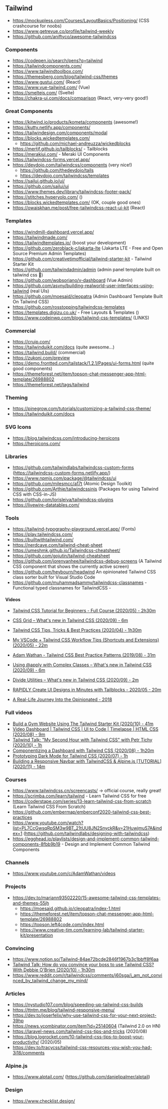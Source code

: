 ## Tailwind


- https://mockupless.com/Courses/LayoutBasics/Positioning/ (CSS crashcourse for noobs)
- https://www.getrevue.co/profile/tailwind-weekly
- https://github.com/aniftyco/awesome-tailwindcss

### Components
  - https://codepen.io/search/pens?q=tailwind
  - https://tailwindcomponents.com/
  - https://www.tailwindtoolbox.com/
  - https://themesberg.com/blog/tailwind-css/themes
  - https://www.gustui.com/ (React)
  - https://www.vue-tailwind.com/ (Vue)
  - https://smeltejs.com/ (Svelte)
  - https://chakra-ui.com/docs/comparison (React, very-very good!)



### Great Components
  - https://kitwind.io/products/kometa/components (awesome!)
  - https://kutty.netlify.app/components/
  - https://tailwindesign.com/components/modal
  - https://blocks.wickedtemplates.com/
    - https://github.com/michael-andreuzza/wickedblocks
  - https://mertjf.github.io/tailblocks/ - Tailblocks
  - https://merakiui.com/ - Meraki UI Components
  - https://tailwindcss-forms.vercel.app/
  - https://devdojo.com/tailwindcss/components (very nice!)
    - https://github.com/thedevdojo/tails
    - https://devdojo.com/tailwindcss/templates
  - https://sailui.github.io/ui/
  - https://github.com/sailui/ui
  - https://www.themes.dev/library/tailwindcss-footer-pack/
  - https://stitches.hyperyolo.com/ ()
  - https://blocks.wickedtemplates.com/ (OK, couple good ones)
  - https://owaiskhan.me/post/free-tailwindcss-react-ui-kit (React)


### Templates
  - https://windmill-dashboard.vercel.app/
  - https://tailwindmade.com/
  - https://tailwindtemplates.io/ (boost your development)
  - https://github.com/zeroblack-c/jakarta-lte (Jakarta LTE - Free and Open Source Premium Admin Templates)
  - https://github.com/creativetimofficial/tailwind-starter-kit - Tailwind Starter Kit
  - https://github.com/tailwindadmin/admin (admin panel template built on tailwind css 🎉)
  - https://github.com/wobsoriano/v-dashboard (Vue Admin)
  - https://github.com/asvny/building-realworld-user-interfaces-using-tailwind (real UIs)
  - https://github.com/moesaid/cleopatra (Admin Dashboard Template Built On Tailwind CSS)
  - https://github.com/rosstopping/tailwindcss-templates
  - https://templates.digizu.co.uk/ - Free Layouts & Templates ()
  - https://www.codeinwp.com/blog/tailwind-css-templates/ (LINKS)

### Commercial
  - https://cruip.com/
  - https://tailwinduikit.com/docs (quite awesome...)
  - https://tailwind.build/ (commercial)
  - https://zukoni.com/preview
  - https://demo.frontted.com/tailstack/1.2.1/Pages/ui-forms.html (quite good components)
  - https://themeforest.net/item/topson-chat-messenger-app-html-template/26988802
  - https://themeforest.net/tags/tailwind


### Theming
  - https://pinegrow.com/tutorials/customizing-a-tailwind-css-theme/
  - https://tailwinduikit.com/docs

### SVG Icons
  - https://blog.tailwindcss.com/introducing-heroicons
  - https://heroicons.com/

### Libraries
  - https://github.com/tailwindlabs/tailwindcss-custom-forms (https://tailwindcss-custom-forms.netlify.app/)
  - https://www.npmjs.com/package/@tailwindcss/ui
  - https://github.com/milesmcc/a17t (Atomic Design Toolkit)
  - https://github.com/Arthie/tailwindcssinjs (Packages for using Tailwind CSS with CSS-in-JS)
  - https://github.com/lorisleiva/tailwindcss-plugins
  - https://livewire-datatables.com/

### Tools
  - https://tailwind-typography-playground.vercel.app/ (Fonts)
  - https://play.tailwindcss.com/
  - https://builtwithtailwind.com/
  - https://nerdcave.com/tailwind-cheat-sheet
  - https://umeshmk.github.io/Tailwindcss-cheatsheet/
  - https://github.com/gojutin/tailwind-cheatsheet
  - https://github.com/jorenvanhee/tailwindcss-debug-screens (A Tailwind CSS component that shows the currently active screen)
  - https://github.com/heybourn/headwind An opinionated Tailwind CSS class sorter built for Visual Studio Code
  - https://github.com/muhammadsammy/tailwindcss-classnames - Functional typed classnames for TailwindCSS -


#### Videos
  - [Tailwind CSS Tutorial for Beginners - Full Course (2020/05) - 2h30m](https://www.youtube.com/watch?v=4wGmylafgM4)
  - [CSS Grid – What's new in Tailwind CSS (2020/09) - 6m](https://www.youtube.com/watch?v=b-hrxkgkG-s)
  - [Tailwind CSS Tips, Tricks & Best Practices (2020/04) - 1h30m](https://www.youtube.com/watch?v=nqNIy8HkEQ8)

  - [My VSCode + Tailwind CSS Workflow Tips (Shortcuts and Extensions) (2020/05) - 22m](https://www.youtube.com/watch?v=qIHR2wmxy3U&t=1s)
  - [Adam Wathan - Tailwind CSS Best Practice Patterns (2019/08) - 31m](https://www.youtube.com/watch?v=J_7_mnFSLDg&t=2s)
  - [Using @apply with Complex Classes – What's new in Tailwind CSS (2020/09) - 6m](https://www.youtube.com/watch?v=naJ_rIK6ppQ)
  - [Divide Utilities – What's new in Tailwind CSS (2020/09) - 2m](https://www.youtube.com/watch?v=XVmbVtO3tUU)
  - [RAPIDLY Create UI Designs in Minutes with Tailblocks - 2020/05 - 20m](https://www.youtube.com/watch?v=ST3fmk8UG8I)
  - [A Real-Life Journey Into the Opinionated - 2018](https://vimeo.com/294976504)


### Full videos

  - [Build a Gym Website Using The Tailwind Starter Kit (2020/10) - 41m](https://www.youtube.com/watch?v=mO3aXUgjnIE)
  - [Video Dashboard | Tailwind CSS | UI to Code | Timelapse | HTML CSS (2020/08) - 9m](https://www.youtube.com/watch?v=2dr4kOdJOGo)
  - [Tailwind Talk: "My Second Hour with Tailwind CSS" with Petr Tichy (2020/10) - 1h](https://www.youtube.com/watch?v=18I7bYe-e3o)
  - [Componentizing a Dashboard with Tailwind CSS (2020/08) - 1h20m](https://www.youtube.com/watch?v=wilxJLjuBp4)
  - [Prototyping Dark Mode for Tailwind CSS (2020/07) - 1h](https://www.youtube.com/watch?v=pgtx4mtFlME)
  - [Building a Responsive Navbar with TailwindCSS & Alpine.js [TUTORIAL] (2020/11) - 14m](https://www.youtube.com/watch?v=L6Jwa7al8os)


### Courses
  - https://www.tailwindcss.cn/screencasts/ -> official course, really great!
  - https://scrimba.com/learn/tailwind - Learn Tailwind CSS for free
  - https://coderstape.com/series/13-learn-tailwind-css-from-scratch (Learn Tailwind CSS From Scratch)
  - https://github.com/embermap/emberconf2020-tailwind-css-best-practices
  - https://www.youtube.com/watch?list=PL7CcGwsqRpSM3w9BT_21tUU8JN2SnyckR&v=21HuwjmuS7A&index=1 (https://github.com/tailwindlabs/designing-with-tailwindcss)
  - https://egghead.io/playlists/design-and-implement-common-tailwind-components-8fbb9b19 - Design and Implement Common Tailwind Components

### Channels
  - https://www.youtube.com/c/AdamWathan/videos


### Projects
  - https://dev.to/mariann93502220/15-awesome-tailwind-css-templates-and-themes-55jh
    - https://moesaid.github.io/cleopatra/index-1.html
    - https://themeforest.net/item/topson-chat-messenger-app-html-template/26988802
    - https://topson.left4code.com/index.html
    - https://www.creative-tim.com/learning-lab/tailwind-starter-kit/presentation


### Convincing
  - https://www.notion.so/Tailwind-84ae72bcde2846f1967b3c1bbff8f6aa
  - [Tailwind Talk: How do you convince your boss to use Tailwind CSS? With Debbie O'Brien (2020/10) - 1h30m](https://www.youtube.com/watch?v=D84pmKtQB3w)
  - https://www.reddit.com/r/tailwindcss/comments/j60sga/i_am_not_convinced_by_tailwind_change_my_mind/




### Articles
  - https://nystudio107.com/blog/speeding-up-tailwind-css-builds
  - https://ttntm.me/blog/tailwind-responsive-menu/
  - https://dev.to/joserfelix/why-use-tailwind-css-for-your-next-project-39hp
  - https://news.ycombinator.com/item?id=25140604  (Tailwind 2.0 on HN)
  - https://laravel-news.com/tailwind-css-tips-and-tricks (2020/08)
  - https://blog.logrocket.com/10-tailwind-css-tips-to-boost-your-productivity/ (2020/05)
  - https://dev.to/tracycss/tailwind-css-resources-you-wish-you-had-3i18/comments



### Alpine.js
  - https://www.alptail.com/ (https://github.com/danieljpalmer/alptail)




### Design
  - https://www.checklist.design/